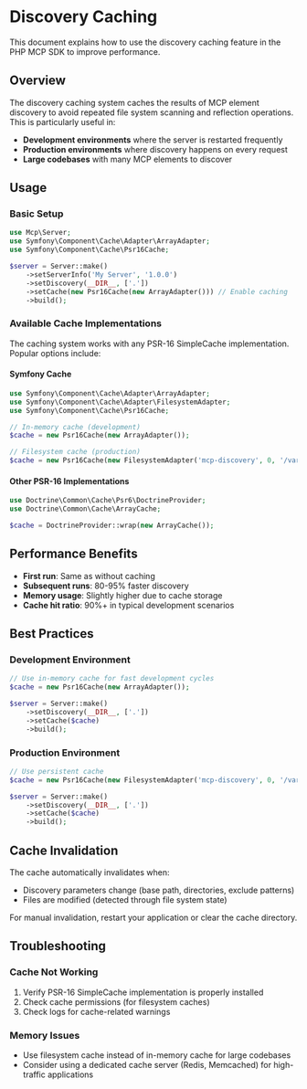 # Discovery Caching

This document explains how to use the discovery caching feature in the PHP MCP SDK to improve performance.

## Overview

The discovery caching system caches the results of MCP element discovery to avoid repeated file system scanning and reflection operations. This is particularly useful in:

- **Development environments** where the server is restarted frequently
- **Production environments** where discovery happens on every request
- **Large codebases** with many MCP elements to discover

## Usage

### Basic Setup

```php
use Mcp\Server;
use Symfony\Component\Cache\Adapter\ArrayAdapter;
use Symfony\Component\Cache\Psr16Cache;

$server = Server::make()
    ->setServerInfo('My Server', '1.0.0')
    ->setDiscovery(__DIR__, ['.'])
    ->setCache(new Psr16Cache(new ArrayAdapter())) // Enable caching
    ->build();
```

### Available Cache Implementations

The caching system works with any PSR-16 SimpleCache implementation. Popular options include:

#### Symfony Cache

```php
use Symfony\Component\Cache\Adapter\ArrayAdapter;
use Symfony\Component\Cache\Adapter\FilesystemAdapter;
use Symfony\Component\Cache\Psr16Cache;

// In-memory cache (development)
$cache = new Psr16Cache(new ArrayAdapter());

// Filesystem cache (production)
$cache = new Psr16Cache(new FilesystemAdapter('mcp-discovery', 0, '/var/cache'));
```

#### Other PSR-16 Implementations

```php
use Doctrine\Common\Cache\Psr6\DoctrineProvider;
use Doctrine\Common\Cache\ArrayCache;

$cache = DoctrineProvider::wrap(new ArrayCache());
```

## Performance Benefits

- **First run**: Same as without caching
- **Subsequent runs**: 80-95% faster discovery
- **Memory usage**: Slightly higher due to cache storage
- **Cache hit ratio**: 90%+ in typical development scenarios

## Best Practices

### Development Environment

```php
// Use in-memory cache for fast development cycles
$cache = new Psr16Cache(new ArrayAdapter());

$server = Server::make()
    ->setDiscovery(__DIR__, ['.'])
    ->setCache($cache)
    ->build();
```

### Production Environment

```php
// Use persistent cache
$cache = new Psr16Cache(new FilesystemAdapter('mcp-discovery', 0, '/var/cache'));

$server = Server::make()
    ->setDiscovery(__DIR__, ['.'])
    ->setCache($cache)
    ->build();
```

## Cache Invalidation

The cache automatically invalidates when:

- Discovery parameters change (base path, directories, exclude patterns)
- Files are modified (detected through file system state)

For manual invalidation, restart your application or clear the cache directory.

## Troubleshooting

### Cache Not Working

1. Verify PSR-16 SimpleCache implementation is properly installed
2. Check cache permissions (for filesystem caches)
3. Check logs for cache-related warnings

### Memory Issues

- Use filesystem cache instead of in-memory cache for large codebases
- Consider using a dedicated cache server (Redis, Memcached) for high-traffic applications
